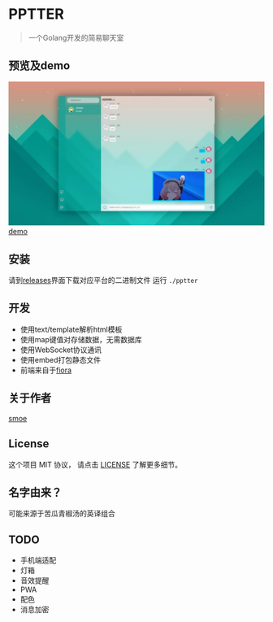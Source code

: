 # PPTTER

> 一个Golang开发的简易聊天室

## 预览及demo
![预览](https://github.com/BapiGso/pptter/blob/main/assets/QQ%E6%88%AA%E5%9B%BE20221127090457.webp)
[demo](https://pptter.onrender.com/)

## 安装

请到[releases](https://github.com/BapiGso/pptter/releases)界面下载对应平台的二进制文件
运行
``
  ./pptter
``

## 开发

 - 使用text/template解析html模板
 - 使用map键值对存储数据，无需数据库
 - 使用WebSocket协议通讯
 - 使用embed打包静态文件
 - 前端来自于[fiora](https://github.com/yinxin630/fiora)

## 关于作者

[smoe](https://smoe.cc)

## License

这个项目 MIT 协议， 请点击 [LICENSE](LICENSE) 了解更多细节。

## 名字由来？

可能来源于苦瓜青椒汤的英译组合

## TODO
 - 手机端适配
 - 灯箱
 - 音效提醒
 - PWA
 - 配色
 - 消息加密
